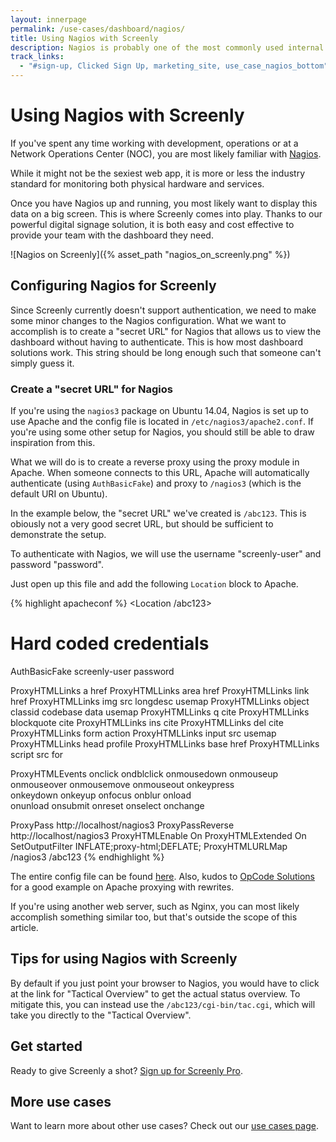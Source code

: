 ```yaml
---
layout: innerpage
permalink: /use-cases/dashboard/nagios/
title: Using Nagios with Screenly
description: Nagios is probably one of the most commonly used internal monitoring tools in the DevOps world and Screenly is the perfect tool for displaying your Nagios dashboard.
track_links:
  - "#sign-up, Clicked Sign Up, marketing_site, use_case_nagios_bottom"
---
```


# Using Nagios with Screenly

If you've spent any time working with development, operations or at a Network Operations Center (NOC), you are most likely familiar with [Nagios](http://www.nagios.com/).

While it might not be the sexiest web app, it is more or less the industry standard for monitoring both physical hardware and services.

Once you have Nagios up and running, you most likely want to display this data on a big screen. This is where Screenly comes into play. Thanks to our powerful digital signage solution, it is both easy and cost effective to provide your team with the dashboard they need.

![Nagios on Screenly]({% asset_path "nagios_on_screenly.png" %})

## Configuring Nagios for Screenly

Since Screenly currently doesn't support authentication, we need to make some minor changes to the Nagios configuration. What we want to accomplish is to create a "secret URL" for Nagios that allows us to view the dashboard without having to authenticate. This is how most dashboard solutions work. This string should be long enough such that someone can't simply guess it.

### Create a "secret URL" for Nagios

If you're using the `nagios3` package on Ubuntu 14.04, Nagios is set up to use Apache and the config file is located in `/etc/nagios3/apache2.conf`. If you're using some other setup for Nagios, you should still be able to draw inspiration from this.

What we will do is to create a reverse proxy using the proxy module in Apache. When someone connects to this URL, Apache will automatically authenticate (using `AuthBasicFake`) and proxy to `/nagios3` (which is the default URI on Ubuntu).

In the example below, the "secret URL" we've created is `/abc123`. This is obiously not a very good secret URL, but should be sufficient to demonstrate the setup.

To authenticate with Nagios, we will use the username "screenly-user" and password "password".

Just open up this file and add the following `Location` block to Apache.


{% highlight apacheconf %}
<Location /abc123>

  # Hard coded credentials
  AuthBasicFake screenly-user password

  ProxyHTMLLinks a href
  ProxyHTMLLinks area href
  ProxyHTMLLinks link href
  ProxyHTMLLinks img src longdesc usemap
  ProxyHTMLLinks object classid codebase data usemap
  ProxyHTMLLinks q cite
  ProxyHTMLLinks blockquote cite
  ProxyHTMLLinks ins cite
  ProxyHTMLLinks del cite
  ProxyHTMLLinks form action
  ProxyHTMLLinks input src usemap
  ProxyHTMLLinks head profile
  ProxyHTMLLinks base href
  ProxyHTMLLinks script src for

  ProxyHTMLEvents onclick ondblclick onmousedown onmouseup \
    onmouseover onmousemove onmouseout onkeypress \
    onkeydown onkeyup onfocus onblur onload \
    onunload onsubmit onreset onselect onchange

  ProxyPass http://localhost/nagios3
  ProxyPassReverse http://localhost/nagios3
  ProxyHTMLEnable On
  ProxyHTMLExtended On
  SetOutputFilter INFLATE;proxy-html;DEFLATE;
  ProxyHTMLURLMap /nagios3 /abc123
</Location>
{% endhighlight %}

The entire config file can be found [here](https://gist.github.com/vpetersson/6b1da35edbe3f7dc7ca4). Also, kudos to [OpCode Solutions](http://opcodesolutions.com/tech/ubuntu-apache-reverse-proxy-rewrite-html-links/) for a good example on Apache proxying with rewrites.

If you're using another web server, such as Nginx, you can most likely accomplish something similar too, but that's outside the scope of this article.

## Tips for using Nagios with Screenly

By default if you just point your browser to Nagios, you would have to click at the link for "Tactical Overview" to get the actual status overview. To mitigate this, you can instead use the `/abc123/cgi-bin/tac.cgi`, which will take you directly to the "Tactical Overview".

## Get started

Ready to give Screenly a shot? <a id="sign-up" href="https://login.screenlyapp.com/signup">Sign up for Screenly Pro</a>.

## More use cases

Want to learn more about other use cases? Check out our [use cases page]({{site.url}}/use-cases/).
